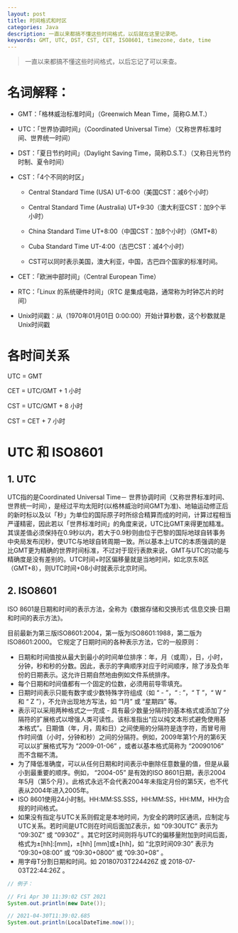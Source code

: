 ```yaml
---
layout: post
title: 时间格式和时区
categories: Java
description: 一直以来都搞不懂这些时间格式，以后就在这里记录吧。
keywords: GMT, UTC, DST, CST, CET, ISO8601, timezone, date, time
---
```


> 一直以来都搞不懂这些时间格式，以后忘记了可以来查。

# 名词解释：

- GMT：「格林威治标准时间」（Greenwich Mean Time，简称G.M.T.）

- UTC：「世界协调时间」（Coordinated Universal Time）（又称世界标准时间、世界统一时间）

- DST：「夏日节约时间」（Daylight Saving Time，简称D.S.T.）（又称日光节约时制、夏令时间）

- CST：「4个不同的时区」
  - Central Standard Time (USA) UT-6:00（美国CST：减6个小时）
  - Central Standard Time (Australia) UT+9:30（澳大利亚CST：加9个半小时）
  - China Standard Time UT+8:00（中国CST：加8个小时）（GMT+8）

  - Cuba Standard Time UT-4:00（古巴CST：减4个小时）
  - CST可以同时表示美国，澳大利亚，中国，古巴四个国家的标准时间。

- CET：「欧洲中部时间」（Central European Time）

- RTC：「Linux 的系统硬件时间」（RTC 是集成电路，通常称为时钟芯片的时间）
- Unix时间戳：从（1970年01月01日 0:00:00）开始计算秒数，这个秒数就是Unix时间戳



# 各时间关系

UTC = GMT

CET = UTC/GMT + 1 小时

CST = UTC/GMT + 8 小时

CST = CET + 7 小时



# UTC 和 ISO8601

## 1. UTC

UTC指的是Coordinated Universal Time－ 世界协调时间（又称世界标准时间、世界统一时间），是经过平均太阳时(以格林威治时间GMT为准)、地轴运动修正后的新时标以及以「秒」为单位的国际原子时所综合精算而成的时间，计算过程相当严谨精密，因此若以「世界标准时间」的角度来说，UTC比GMT来得更加精准。其误差值必须保持在0.9秒以内，若大于0.9秒则由位于巴黎的国际地球自转事务中央局发布闰秒，使UTC与地球自转周期一致。所以基本上UTC的本质强调的是比GMT更为精确的世界时间标准，不过对于现行表款来说，GMT与UTC的功能与精确度是没有差别的。UTC时间+时区偏移量就是当地时间，如北京东8区（GMT+8），则UTC时间+08小时就表示北京时间。



## 2. ISO8601

ISO 8601是日期和时间的表示方法，全称为《数据存储和交换形式·信息交换·日期和时间的表示方法》。

目前最新为第三版ISO8601:2004，第一版为ISO8601:1988，第二版为ISO8601:2000。 它规定了日期时间的各种表示方法，它的一般原则：

- 日期和时间值按从最大到最小的时间单位排序：年，月（或周），日，小时，分钟，秒和秒的分数。因此，表示的字典顺序对应于时间顺序，除了涉及负年份的日期表示。这允许日期自然地由例如文件系统排序。
- 每个日期和时间值都有一个固定的位数，必须用前导零填充。
- 日期时间表示只能有数字或少数特殊字符组成（如 “ - ”，“ : ”，“ T ”，“ W ” 和 “ Z ”），不允许出现地方写法，如 “1月” 或 “星期四” 等。
- 表示可以采用两种格式之一完成 - 具有最少数量分隔符的基本格式或添加了分隔符的扩展格式以增强人类可读性。该标准指出“应以纯文本形式避免使用基本格式”。日期值（年，月，周和日）之间使用的分隔符是连字符，而冒号用作时间值（小时，分钟和秒）之间的分隔符。例如，2009年第1个月的第6天可以以扩展格式写为 “2009-01-06” ，或者以基本格式简称为 “20090106” 而不含糊不清。
- 为了降低准确度，可以从任何日期和时间表示中删除任意数量的值，但是从最小到最重要的顺序。例如， “2004-05” 是有效的ISO 8601日期，表示2004年5月（第5个月）。此格式永远不会代表2004年未指定月份的第5天，也不代表从2004年进入2005年。
- ISO 8601使用24小时制。HH:MM:SS.SSS，HH:MM:SS，HH:MM，HH为合规的时间格式。
- 如果没有指定与UTC关系则假定是本地时间，为安全的跨时区通讯，应制定与UTC关系。若时间是UTC则在时间后面加Z表示，如 “09:30UTC” 表示为 “09:30Z” 或 “0930Z” 。其它时区时间则将与UTC的偏移量附加到时间后面，格式为±[hh]:[mm]，±[hh] [mm]或±[hh]，如 “北京时间09:30” 表示为 “09:30+08:00” 或 “09:30+0800” 或 “09:30+08” 。
- 用字母T分割日期和时间。如 20180703T224426Z 或 2018-07-03T22:44:26Z 。



```java
// 例子：

// Fri Apr 30 11:39:02 CST 2021
System.out.println(new Date());

// 2021-04-30T11:39:02.685
System.out.println(LocalDateTime.now());
```

